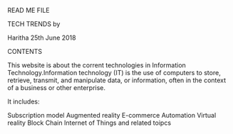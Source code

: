 READ ME FILE

TECH TRENDS by

Haritha
25th June 2018

CONTENTS

This website is about the corrent technologies in Information Technology.Information technology (IT) is the use of computers to store, retrieve, transmit, and manipulate data, or information, often in the context of a business or other enterprise.

It includes:

Subscription model
Augmented reality
E-commerce
Automation
Virtual reality
Block Chain
Internet of Things
and related toipcs



